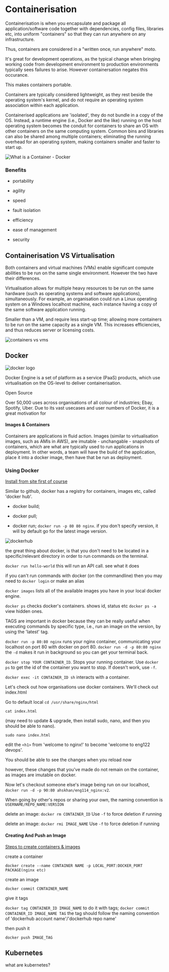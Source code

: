# Containerisation

Containerisation is when you encapsulate and package all application/software code together with dependencies, config files, libraries etc, into uniform "containers" so that they can run anywhere on any infrastructure.

Thus, containers are considered in a "written once, run anywhere" moto.

It's great for development operations, as the typical change when bringing working code from development environment to production environments typically sees failures to arise. However containersation negates this occurance.

This makes containers portable.

Containers are typically considered lightweight, as they rest beside the operating system's kernel, and do not require an operating system association within each application. 

Containerised applications are 'isolated', they do not bundle in a copy of the OS. Instead, a runtime engine (i.e., Docker and the like) running on the host operating system becomes the conduit for containers to share an OS with other containers on the same computing system. Common bins and libraries can also be shared among multiple containers; eliminating the running overhead for an operating system, making containers smaller and faster to start up.

![What is a Container - Docker](https://user-images.githubusercontent.com/47668244/189632819-a577ebfb-b1a9-41df-8dc6-e7512ddb54f7.png)

### Benefits

- portability

- agility

- speed

- fault isolation

- efficiency

- ease of management

- security

## Containerisation VS Virtualisation

Both containers and virtual machines (VMs) enable significant compute abilities to be run on the same single environment. However the two have their differences.

Virtualisation allows for multiple heavy resources to be run on the same hardware (such as operating systems and software applications), simultaneously. For example, an organisation could run a Linux operating system on a Windows localhost machine, each instance having a copy of the same software application running. 

Smaller than a VM, and require less start-up time; allowing more containers to be run on the same capacity as a single VM. This increases efficiencies, and thus reduces server or licensing costs.

![containers vs vms](https://user-images.githubusercontent.com/47668244/189631842-b7508654-f377-4f07-ac2a-b2de72bb89b0.png)

## Docker

![docker logo](https://user-images.githubusercontent.com/47668244/189632782-93325e56-0f2c-4137-ba5a-8e7115818795.png)


Docker Engine is a set of platform as a service (PaaS) products, which use virtualisation on the OS-level to deliver containerisation.

Open Source

Over 50,000 uses across organisations of all colour of industries; Ebay, Spotify, Uber. Due to its vast usecases and user numbers of Docker, it is a great motivation for 

#### Images & Containers

Containers are applications in fluid action. Images (similar to virtualisation images, such as AMIs in AWS), are imutable - unchangable - snapshots of containers, which are what are typically used to run applications in deployment. In other words, a team will have the build of the application, place it into a docker image, then have that be run as deployment.

### Using Docker

[Install from site first of course](https://docs.docker.com/desktop/install/windows-install/)

Similar to github, docker has a registry for containers, images etc, called 'docker hub'.

- docker build; 

- docker pull; 

- docker run; `docker run -p 80 80 nginx`. if you don't specify version, it will by default go for the latest image version.

![dockerhub](https://user-images.githubusercontent.com/47668244/189656735-bc747954-e282-4f42-88c7-45aac950e6f0.png)

the great thing about docker, is that you don't need to be located in a specific/relevant directory in order to run commands on the terminal.

`docker run hello-world` this will run an API call. see what it does

if you can't run commands with docker (on the commandline) then you may need to `docker login` or make an alias

`docker images` lists all of the available images you have in your local docker engine.

`docker ps` checks docker's containers. shows id, status etc `docker ps -a` view hidden ones.

TAGS are important in docker because they can be really useful when executing commands by specific type, i.e., run an image on the version, by using the 'latest' tag.

`docker run -p 80:80 nginx` runs your nginx container, communicating your localhost on port 80 with docker on port 80. `docker run -d -p 80:80 nginx` the `-d` makes it run in background so you can get your terminal back.

`docker stop YOUR CONTAINER_ID`. Stops your running container. Use `docker ps` to get the id of the container you want to stop. If doesn't work, use `-f`.

`docker exec -it CONTAINER_ID sh` interacts with a container.

Let's check out how organisations use docker containers. We'll check out index.html

Go to default local `cd /usr/share/nginx/html`

`cat index.html` 

(may need to update & upgrade, then install sudo, nano, and then you should be able to nano).

`sudo nano index.html`

edit the `<h1>` from 'welcome to nginx!' to become 'welcome to eng122 devops'.

You should be able to see the changes when you reload now

however, these changes that you've made do not remain on the container, as images are imutable on docker.

Now let's checkout someone else's image being run on our localhost, `docker run -d -p 90:80 ahskhan/eng114_nginx:v2`.

When going by other's repos or sharing your own, the naming convention is `USERNAME/REPO_NAME:VERSION`

delete an image: `docker rm CONTAINER_ID` Use `-f` to force deletion if running

delete an image: `docker rmi IMAGE_NAME` Use `-f` to force deletion if running

#### Creating And Push an Image

[Steps to create containers & images](https://www.dataset.com/blog/create-docker-image/)

create a container

`docker create --name CONTAINER NAME -p LOCAL_PORT:DOCKER_PORT PACKAGE(nginx etc)`

create an image

`docker commit CONTAINER_NAME`

give it tags

`docker tag CONTAINER_ID IMAGE_NAME` to do it with tags; `docker commit CONTAINER_ID IMAGE_NAME TAG` the tag should follow the naming convention of 'dockerhub account name'/'dockerhub repo name'

then push it

`docker push IMAGE_TAG`

## Kubernetes

what are kubernetes?



